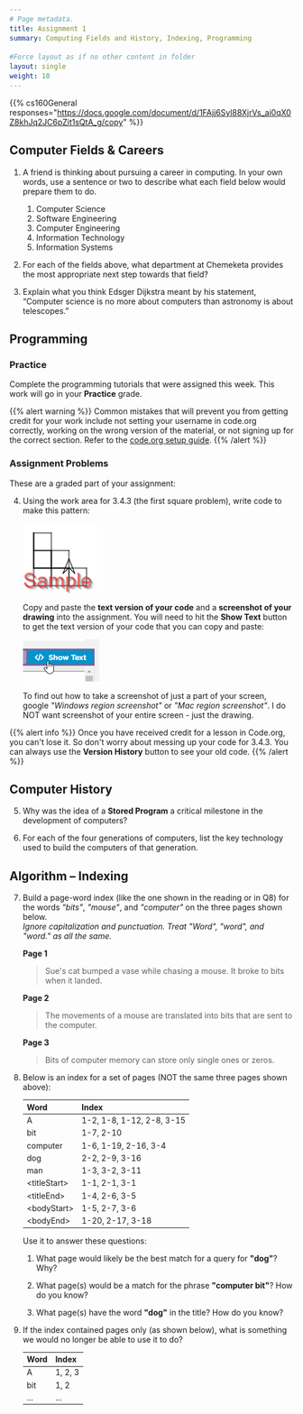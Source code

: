 ```yaml
---
# Page metadata.
title: Assignment 1
summary: Computing Fields and History, Indexing, Programming

#Force layout as if no other content in folder
layout: single
weight: 10
---
```


{{% cs160General responses="https://docs.google.com/document/d/1FAjj6Syl88XjrVs_ai0qX0Z8khJq2JC6pZit1sQtA_g/copy" %}}

## Computer Fields & Careers

1. A friend is thinking about pursuing a career in computing. In your own words, use a sentence or two to describe what each field below would prepare them to do.
    1. Computer Science  
    1. Software Engineering  
    1. Computer Engineering  
    1. Information Technology  
    1. Information Systems  

1. For each of the fields above, what department at Chemeketa provides the most appropriate next step towards that field?

1. Explain what you think Edsger Dijkstra meant by his statement, “Computer science is no more about computers than astronomy is about telescopes.”

## Programming

### Practice

Complete the programming tutorials that were assigned this week. This work will go in your
**Practice** grade.

{{% alert warning %}}
Common mistakes that will prevent you from getting credit for your work
include not setting your username in code.org correctly, working on the
wrong version of the material, or not signing up for the correct section.
Refer to the [code.org setup guide](/guides/code.org-setup/).
{{% /alert %}}

### Assignment Problems

These are a graded part of your assignment:

4. Using the work area for 3.4.3 (the first square problem), write code to make this pattern:  

    ![Sample pyramid stack](sample.png)

    Copy and paste the **text version of your code** and a **screenshot of your drawing** into the assignment.
    You will need to hit the **Show Text** button to get the text version of your code that you can
    copy and paste:  

    ![The Code.org "Show Text" button](show_text.png)

    To find out how to take a screenshot of just a part of your screen, google
    *"Windows region screenshot"* or *"Mac region screenshot"*.
    I do NOT want screenshot of your entire screen - just the drawing.

{{% alert info %}}
Once you have received credit for a lesson in Code.org, you can't lose it. So don't worry about messing
up your code for 3.4.3. You can always use the **Version History** button to see your old code.
{{% /alert %}}

## Computer History

5. Why was the idea of a **Stored Program** a critical milestone in the development of computers?

1. For each of the four generations of computers, list the key technology used to build
the computers of that generation.

## Algorithm – Indexing

7. Build a page-word index (like the one shown in the reading or in Q8) for the words
*"bits"*, *"mouse"*, and *"computer"* on the three pages shown below.  
    *Ignore capitalization and punctuation. Treat "Word", "word", and "word." as all the same.*

    **Page 1**

    >Sue's cat bumped a vase while chasing a mouse. It broke to bits when it landed.

    **Page 2**

    >The movements of a mouse are translated into bits that are sent to the computer.

    **Page 3**

    >Bits of computer memory can store only single ones or zeros.

1. Below is an index for a set of pages (NOT the same three pages shown above):

    | Word | Index |
    | --- | --- |
    | A | 1-2,  1-8,  1-12,  2-8,  3-15 |
    | bit | 1-7,  2-10 |
    | computer | 1-6, 1-19, 2-16,  3-4 |
    | dog | 2-2,  2-9,  3-16 |
    | man | 1-3,  3-2, 3-11 |
    | \<titleStart> | 1-1,  2-1,  3-1 |
    | \<titleEnd> | 1-4,  2-6,  3-5 |
    | \<bodyStart> | 1-5,  2-7,  3-6 |
    | \<bodyEnd> | 1-20,  2-17,  3-18 |

    Use it to answer these questions:

    1. What page would likely be the best match for a query for **"dog"**? Why?

    1. What page(s) would be a match for the phrase **"computer bit"**? How do you know?

    1. What page(s) have the word **"dog"** in the title? How do you know?

1. If the index contained pages only (as shown below), what is something we would
no longer be able to use it to do?

    | Word | Index |
    | --- | --- |
    | A | 1, 2, 3 |
    | bit | 1, 2|
    | ... | ... |
